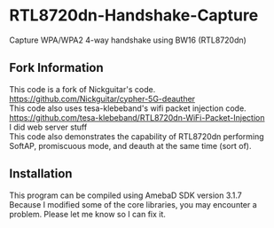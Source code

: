 # RTL8720dn-Handshake-Capture
Capture WPA/WPA2 4-way handshake using BW16 (RTL8720dn)

## Fork Information
This code is a fork of Nickguitar's code. https://github.com/Nickguitar/cypher-5G-deauther <br>
This code also uses tesa-klebeband's wifi packet injection code. https://github.com/tesa-klebeband/RTL8720dn-WiFi-Packet-Injection <br>
I did web server stuff <br>
This code also demonstrates the capability of RTL8720dn performing SoftAP, promiscuous mode, and deauth at the same time (sort of). <br>

## Installation
This program can be compiled using AmebaD SDK version 3.1.7 <br>
Because I modified some of the core libraries, you may encounter a problem. Please let me know so I can fix it. <br>
